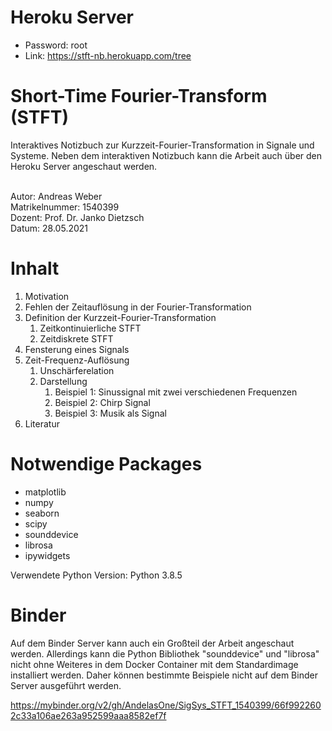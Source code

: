 # Heroku Server

- Password: root
- Link: https://stft-nb.herokuapp.com/tree

# Short-Time Fourier-Transform (STFT)

Interaktives Notizbuch zur Kurzzeit-Fourier-Transformation in Signale und Systeme.
Neben dem interaktiven Notizbuch kann die Arbeit auch über den Heroku Server angeschaut werden.

<br> Autor: Andreas Weber
<br> Matrikelnummer: 1540399
<br> Dozent: Prof. Dr. Janko Dietzsch
<br> Datum: 28.05.2021

# Inhalt

1. Motivation
2. Fehlen der Zeitauflösung in der Fourier-Transformation
3. Definition der Kurzzeit-Fourier-Transformation
   1. Zeitkontinuierliche STFT
   2. Zeitdiskrete STFT
4. Fensterung eines Signals
5. Zeit-Frequenz-Auflösung
   1. Unschärferelation
   2. Darstellung
      1. Beispiel 1: Sinussignal mit zwei verschiedenen Frequenzen
      2. Beispiel 2: Chirp Signal
      3. Beispiel 3: Musik als Signal
6. Literatur

# Notwendige Packages

- matplotlib
- numpy
- seaborn
- scipy
- sounddevice
- librosa
- ipywidgets

Verwendete Python Version: Python 3.8.5

# Binder

Auf dem Binder Server kann auch ein Großteil der Arbeit angeschaut werden. Allerdings kann die Python Bibliothek "sounddevice" und "librosa" nicht ohne Weiteres in dem Docker Container mit dem Standardimage installiert werden. Daher können bestimmte Beispiele nicht auf dem Binder Server ausgeführt werden.

https://mybinder.org/v2/gh/AndelasOne/SigSys_STFT_1540399/66f9922602c33a106ae263a952599aaa8582ef7f
